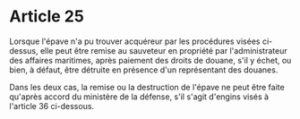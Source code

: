 # Article 25

Lorsque l'épave n'a pu trouver acquéreur par les procédures visées ci-dessus, elle peut être remise au sauveteur en propriété par l'administrateur des affaires maritimes, après paiement des droits de douane, s'il y échet, ou bien, à défaut, être détruite en présence d'un représentant des douanes.

Dans les deux cas, la remise ou la destruction de l'épave ne peut être faite qu'après accord du ministère de la défense, s'il s'agit d'engins visés à l'article 36 ci-dessous.
